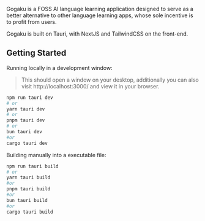 Gogaku is a FOSS AI language learning application designed to serve as a better alternative to other language learning apps, whose sole incentive is to profit from users.

Gogaku is built on Tauri, with NextJS and TailwindCSS on the front-end.

## Getting Started

Running locally in a development window:

>This should open a window on your desktop, additionally you can also visit http://localhost:3000/ and view it in your browser.

```bash
npm run tauri dev
# or
yarn tauri dev
# or
pnpm tauri dev
# or
bun tauri dev
#or
cargo tauri dev
```



Building manually into a executable file:

```bash
npm run tauri build
# or
yarn tauri build
#or 
pnpm tauri build
#or 
bun tauri build
#or
cargo tauri build

```
